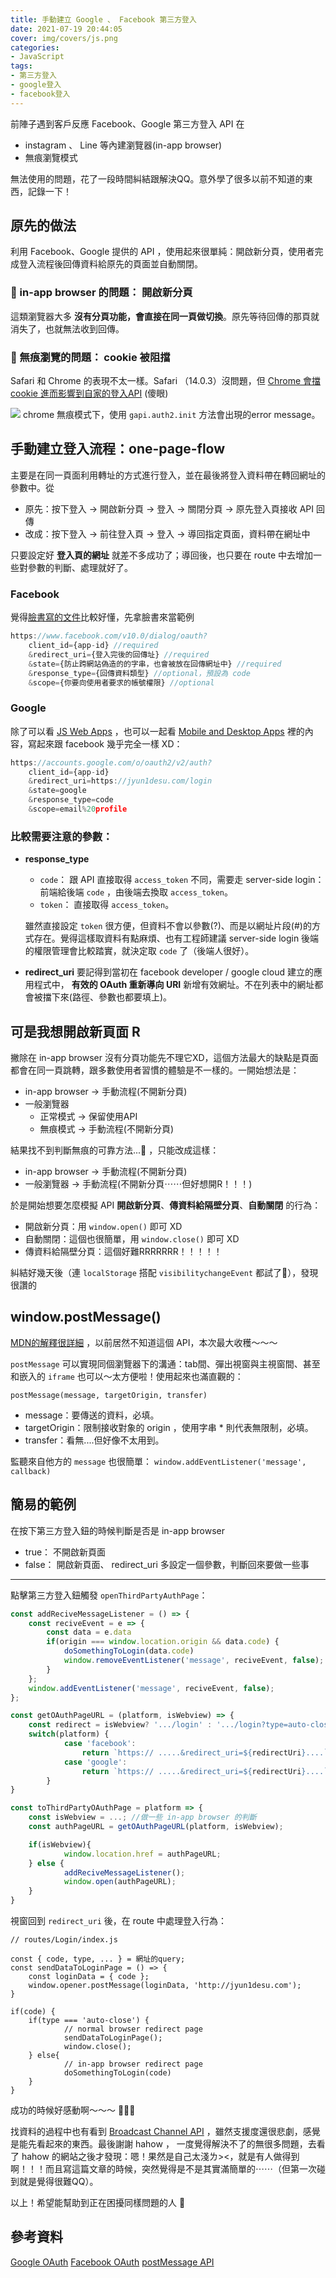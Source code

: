 ```yaml
---
title: 手動建立 Google 、 Facebook 第三方登入
date: 2021-07-19 20:44:05
cover: img/covers/js.png
categories:
- JavaScript
tags:
- 第三方登入
- google登入
- facebook登入
---
```

前陣子遇到客戶反應 Facebook、Google 第三方登入 API 在
- instagram 、 Line 等內建瀏覽器(in-app browser)
- 無痕瀏覽模式
  
無法使用的問題，花了一段時間糾結跟解決QQ。意外學了很多以前不知道的東西，記錄一下！
<!-- more -->
## 原先的做法
利用 Facebook、Google 提供的 API ，使用起來很單純：開啟新分頁，使用者完成登入流程後回傳資料給原先的頁面並自動關閉。

### 🤯  in-app browser 的問題： 開啟新分頁
這類瀏覽器大多 **沒有分頁功能，會直接在同一頁做切換**。原先等待回傳的那頁就消失了，也就無法收到回傳。

### 🤯 無痕瀏覽的問題： cookie 被阻擋
Safari 和 Chrome 的表現不太一樣。Safari （14.0.3）沒問題，但 [Chrome 會擋 cookie 進而影響到自家的登入API](https://developers.google.com/identity/sign-in/web/troubleshooting#third-party_cookies_and_data_blocked) (傻眼)

![](https://i.imgur.com/n2duZGn.jpg)
chrome 無痕模式下，使用 `gapi.auth2.init` 方法會出現的error message。

## 手動建立登入流程：one-page-flow
主要是在同一頁面利用轉址的方式進行登入，並在最後將登入資料帶在轉回網址的參數中。從
- 原先：按下登入 → 開啟新分頁 → 登入 → 關閉分頁 → 原先登入頁接收 API 回傳
- 改成：按下登入 → 前往登入頁 → 登入 → 導回指定頁面，資料帶在網址中 

只要設定好 **登入頁的網址** 就差不多成功了；導回後，也只要在 route 中去增加一些對參數的判斷、處理就好了。

### Facebook
覺得[臉書寫的文件](https://developers.facebook.com/docs/facebook-login/manually-build-a-login-flow)比較好懂，先拿臉書來當範例

```js
https://www.facebook.com/v10.0/dialog/oauth?
    client_id={app-id} //required
    &redirect_uri={登入完後的回傳址} //required
    &state={防止跨網站偽造的的字串，也會被放在回傳網址中} //required
    &response_type={回傳資料類型} //optional，預設為 code
    &scope={你要向使用者要求的帳號權限} //optional
```

### Google
除了可以看 [JS Web Apps](https://developers.google.com/identity/protocols/oauth2/javascript-implicit-flow#oauth-2.0-endpoints) ，也可以一起看 [Mobile and Desktop Apps](https://developers.google.com/identity/protocols/oauth2/native-app) 裡的內容，寫起來跟 facebook 幾乎完全一樣 XD：

```js
https://accounts.google.com/o/oauth2/v2/auth?
    client_id={app-id}
    &redirect_uri=https://jyun1desu.com/login
    &state=google
    &response_type=code
    &scope=email%20profile
```

### 比較需要注意的參數：
- **response_type**
    - `code`： 跟 API 直接取得 `access_token` 不同，需要走 server-side login：前端給後端 `code` ，由後端去換取 `access_token`。
    - `token`： 直接取得 `access_token`。

    雖然直接設定 `token` 很方便，但資料不會以參數(?)、而是以網址片段(#)的方式存在。覺得這樣取資料有點麻煩、也有工程師建議 server-side login 後端的權限管理會比較踏實，就決定取 `code` 了（後端人很好）。

- **redirect_uri**
    要記得到當初在 facebook developer / google cloud 建立的應用程式中， **有效的 OAuth 重新導向 URI** 新增有效網址。不在列表中的網址都會被擋下來(路徑、參數也都要填上)。
 
## 可是我想開啟新頁面 R

撇除在 in-app browser 沒有分頁功能先不理它XD，這個方法最大的缺點是頁面都會在同一頁跳轉，跟多數使用者習慣的體驗是不一樣的。一開始想法是：

- in-app browser → 手動流程(不開新分頁)
- 一般瀏覽器 
    - 正常模式 → 保留使用API
    - 無痕模式 → 手動流程(不開新分頁)

結果找不到判斷無痕的可靠方法...🥲 ，只能改成這樣：
- in-app browser → 手動流程(不開新分頁)
- 一般瀏覽器 → 手動流程(不開新分頁⋯⋯但好想開R！！！)

於是開始想要怎麼模擬 API **開啟新分頁**、**傳資料給隔壁分頁**、**自動關閉** 的行為：

- 開啟新分頁：用 `window.open()` 即可 XD 
- 自動關閉：這個也很簡單，用 `window.close()` 即可 XD
- 傳資料給隔壁分頁：這個好難RRRRRRR！！！！！

糾結好幾天後（連 `localStorage` 搭配 `visibilitychangeEvent` 都試了🥲），發現很讚的

## window.postMessage()

[MDN的解釋很詳細](https://developer.mozilla.org/en-US/docs/Web/API/Window/postMessage) ，以前居然不知道這個 API，本次最大收穫～～～

`postMessage` 可以實現同個瀏覽器下的溝通：tab間、彈出視窗與主視窗間、甚至和嵌入的 `iframe` 也可以～太方便啦！使用起來也滿直觀的：

`postMessage(message, targetOrigin, transfer)` 
- message：要傳送的資料，必填。
- targetOrigin：限制接收對象的 origin ，使用字串 * 則代表無限制，必填。
- transfer：看無....但好像不太用到。

監聽來自他方的 `message` 也很簡單：
`window.addEventListener('message', callback)`

## 簡易的範例
在按下第三方登入鈕的時候判斷是否是 in-app browser
- true： 不開啟新頁面
- false： 開啟新頁面、 redirect_uri 多設定一個參數，判斷回來要做一些事
---
點擊第三方登入鈕觸發 `openThirdPartyAuthPage`：

```jsx
const addReciveMessageListener = () => {
    const reciveEvent = e => {
        const data = e.data
        if(origin === window.location.origin && data.code) {
            doSomethingToLogin(data.code)
            window.removeEventListener('message', reciveEvent, false);
        }
    };
    window.addEventListener('message', reciveEvent, false);
};

const getOAuthPageURL = (platform, isWebview) => {
	const redirect = isWebview? '.../login' : '.../login?type=auto-close';
	switch(platform) {
            case 'facebook':
                return `https:// .....&redirect_uri=${redirectUri}....`;
            case 'google':
                return `https:// .....&redirect_uri=${redirectUri}....`;
        }
}

const toThirdPartyOAuthPage = platform => {
	const isWebview = ...; //做一些 in-app browser 的判斷
	const authPageURL = getOAuthPageURL(platform, isWebview);

	if(isWebview){
            window.location.href = authPageURL;
	} else {
            addReciveMessageListener();
            window.open(authPageURL);
	}
}
```

視窗回到 `redirect_uri` 後，在 route 中處理登入行為：
```jsx=
// routes/Login/index.js

const { code, type, ... } = 網址的query;
const sendDataToLoginPage = () => {
    const loginData = { code };
    window.opener.postMessage(loginData, 'http://jyun1desu.com');
}

if(code) {
    if(type === 'auto-close') {
            // normal browser redirect page
            sendDataToLoginPage();
            window.close();
    } else{
            // in-app browser redirect page
            doSomethingToLogin(code)
    }
}
```

成功的時候好感動啊～～～ 🎉🎉🎉

找資料的過程中也有看到 [Broadcast Channel API](https://developer.mozilla.org/en-US/docs/Web/API/Broadcast_Channel_API) ，雖然支援度還很悲劇，感覺是能先看起來的東西。最後謝謝 hahow ， 一度覺得解決不了的無很多問題，去看了 hahow 的網站之後才發現：嗯！果然是自己太淺ㄌ><，就是有人做得到啊！！！而且寫這篇文章的時候，突然覺得是不是其實滿簡單的⋯⋯（但第一次碰到就是覺得很難QQ）。

以上！希望能幫助到正在困擾同樣問題的人 🎉


## 參考資料
[Google OAuth](https://developers.google.com/identity/protocols/oauth2/javascript-implicit-flow)
[Facebook OAuth](https://developers.facebook.com/docs/facebook-login/web?locale=zh_TW)
[postMessage API](https://developer.mozilla.org/en-US/docs/Web/API/Window/postMessage)
